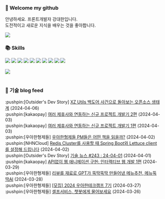 ### 👋 Welcome my github

안녕하세요. 프론트개발자 강대한입니다.
<br>
도전적이고 새로운 지식을 배우는 것을 좋아합니다.

<!--
![header](https://capsule-render.vercel.app/api?type=Waving&color=auto&height=300&section=header&text=Welcome&fontAlignY=40&desc=KangDaeHan%20github%20&descSize=20&descAlignY=55&animation=fadeIn&fontSize=90)

**KangDaeHan/KangDaeHan** is a ✨ _special_ ✨ repository because its `README.md` (this file) appears on your GitHub profile.

Here are some ideas to get you started:

- 🔭 I’m currently working on ...
- 🌱 I’m currently learning ...
- 👯 I’m looking to collaborate on ...
- 🤔 I’m looking for help with ...
- 💬 Ask me about ...
- 📫 How to reach me: ...
- 😄 Pronouns: ...
- ⚡ Fun fact: ...
-->

<a href="https://twinfamily.github.io" target="_blank"><img src="https://img.shields.io/badge/Blog-121D33?style=flat-square&logo=blogger&logoColor=ffffff"/></a>

### :books: Skills
<a href="#" target="_blank"><img src="https://img.shields.io/badge/React-61DAFB?style=flat-square&logo=react&logoColor=ffffff"/></a>
<a href="#" target="_blank"><img src="https://img.shields.io/badge/Html5-E34F26?style=flat-square&logo=html5&logoColor=ffffff"/></a>
<a href="#" target="_blank"><img src="https://img.shields.io/badge/Javascript-F7DF1E?style=flat-square&logo=javascript&logoColor=ffffff"/></a>
<a href="#" target="_blank"><img src="https://img.shields.io/badge/Cssmodules-000000?style=flat-square&logo=cssmodules&logoColor=ffffff"/></a>
<a href="#" target="_blank"><img src="https://img.shields.io/badge/Node.js-339933?style=flat-square&logo=nodedotjs&logoColor=ffffff"/></a>
<a href="#" target="_blank"><img src="https://img.shields.io/badge/Typescript-3178C6?style=flat-square&logo=typescript&logoColor=ffffff"/></a>
<a href="#" target="_blank"><img src="https://img.shields.io/badge/Git-F05032?style=flat-square&logo=git&logoColor=ffffff"/></a>
<a href="#" target="_blank"><img src="https://img.shields.io/badge/Gitlab-FC6D26?style=flat-square&logo=gitlab&logoColor=ffffff"/></a>
<a href="#" target="_blank"><img src="https://img.shields.io/badge/Webpack-8DD6F9?style=flat-square&logo=webpack&logoColor=ffffff"/></a>
<a href="#" target="_blank"><img src="https://img.shields.io/badge/Vite-646CFF?style=flat-square&logo=vite&logoColor=ffffff"/></a>
<br><br>
<img src="https://github-readme-stats.vercel.app/api/top-langs/?username=KangDaeHan&layout=compact">
<br><br>
### :round_pushpin: 기술 blog feed
<!-- BLOG-POST-LIST:START --><div>:pushpin:[Outsider's Dev Story] <a target="_blank" href="https://blog.outsider.ne.kr/1714">XZ Utils 백도어 사건으로 돌아보는 오픈소스 생태계</a> (2024-04-06)</div><div>:pushpin:[kakaopay] <a target="_blank" href="https://tech.kakaopay.com/post/katfun-joy-multiple-biz-partner-02/">여러 제휴사와 연동하는 신규 프로젝트 개발기 2편</a> (2024-04-03)</div><div>:pushpin:[kakaopay] <a target="_blank" href="https://tech.kakaopay.com/post/katfun-joy-multiple-biz-partner-01/">여러 제휴사와 연동하는 신규 프로젝트 개발기 1편</a> (2024-04-03)</div><div>:pushpin:[우아한형제들] <a target="_blank" href="https://techblog.woowahan.com/16917/">우아한형제들 PM들은 어떤 책을 읽을까?</a> (2024-04-02)</div><div>:pushpin:[NHNCloud] <a target="_blank" href="https://meetup.nhncloud.com/posts/379">Redis Cluster를 사용할 때 Spring Boot와 Lettuce client를 설정해 드립니다</a> (2024-04-02)</div><div>:pushpin:[Outsider's Dev Story] <a target="_blank" href="https://blog.outsider.ne.kr/1713">기술 뉴스 #243 : 24-04-01</a> (2024-04-01)</div><div>:pushpin:[kakaopay] <a target="_blank" href="https://tech.kakaopay.com/post/dion-interactive-animation/">API없이 웹 애니메이션 구현: 인터랙티브 웹 개발 1편</a> (2024-03-29)</div><div>:pushpin:[우아한형제들] <a target="_blank" href="https://techblog.woowahan.com/16877/">리뷰를 재료로 GPT가 뚝딱뚝딱 만들어낸 메뉴추천, 메뉴뚝딱AI</a> (2024-03-28)</div><div>:pushpin:[우아한형제들] <a target="_blank" href="https://techblog.woowahan.com/16979/">[모집] 2024 우아한테크캠프 7기</a> (2024-03-27)</div><div>:pushpin:[우아한형제들] <a target="_blank" href="https://techblog.woowahan.com/16021/">셀프서비스, 챗봇에게 물어보세요</a> (2024-03-26)</div><!-- BLOG-POST-LIST:END -->

<!-- ![Anurag's GitHub stats](https://github-readme-stats.vercel.app/api?username=KangDaeHan&show_icons=true&theme=radical) -->
<!--
### 📫 Blog
<table><tbody><tr>
<td>
    <a href="https://yeonyeon.tistory.com/312">
        <div>[인프콘 후기] 2023 INFCON </div>
    </a>
    <div>1. 인프콘에 참가하다 🙂 어떻게 참가할 수 있었는가 때는 2023년 7월 18일 12시 48분. 인프콘 추첨 결과 공개까지 12... </div>
    <div>23.08.16</div>
</td>
<td>
    <a href="https://yeonyeon.tistory.com/311">
        <img width="100%" src="/img/8066187260670780795.png"/><br/>
        <div>[Git] 머지 커밋 revert 하기 </div>
    </a>
    <div>🤔 git revert란? git revert란 일부 기존의 커밋들을 되돌리는 작업이다. git reset과는 다른 것이, git reset은 기... </div>
    <div>23.08.13</div>
</td>
<td>
    <a href="https://yeonyeon.tistory.com/310">
        <img width="100%" src="/img/9188834980247484156.png"/><br/>
        <div>[Spring Batch] 개념부터 코드까지 </div>
    </a>
    <div>목차 1. Spring Batch란? 2. Spring Batch 구조 3. 기본적인 세팅 4. Job, Step 5. ItemReader, ItemProcessor,  ItemW... </div>
    <div>23.07.21</div>
</td>
</tr>
</tbody></table>
-->
